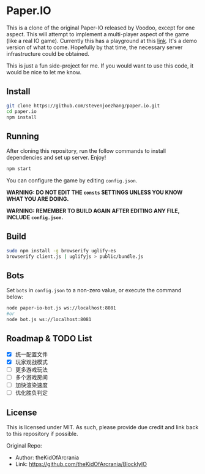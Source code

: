# Paper.IO

This is a clone of the original Paper-IO released by Voodoo, except for one aspect. This will attempt to implement a multi-player aspect of the game (like a real IO game). Currently this has a playground at this [link](https://thekidofarcrania.github.io/BlocklyIO). It's a demo version of what to come. Hopefully by that time, the necessary server infrastructure could be obtained.

This is just a fun side-project for me. If you would want to use this code, it would be nice to let me know.

## Install

```bash
git clone https://github.com/stevenjoezhang/paper.io.git
cd paper.io
npm install
```

## Running

After cloning this repository, run the follow commands to install dependencies and set up server. Enjoy!

```bash
npm start
```

You can configure the game by editing `config.json`.

**WARNING: DO NOT EDIT THE `consts` SETTINGS UNLESS YOU KNOW WHAT YOU ARE DOING.**

**WARNING: REMEMBER TO BUILD AGAIN AFTER EDITING ANY FILE, INCLUDE `config.json`.**

## Build

```bash
sudo npm install -g browserify uglify-es
browserify client.js | uglifyjs > public/bundle.js
```

## Bots

Set `bots` in `config.json` to a non-zero value, or execute the command below:

```bash
node paper-io-bot.js ws://localhost:8081
#or
node bot.js ws://localhost:8081
```

## Roadmap & TODO List

- [x] 统一配置文件
- [x] 玩家观战模式
- [ ] 更多游戏玩法
- [ ] 多个游戏房间
- [ ] 加快渲染速度
- [ ] 优化胜负判定

## License

This is licensed under MIT. As such, please provide due credit and link back to this repository if possible.

Original Repo:

- Author: theKidOfArcrania
- Link: https://github.com/theKidOfArcrania/BlocklyIO
